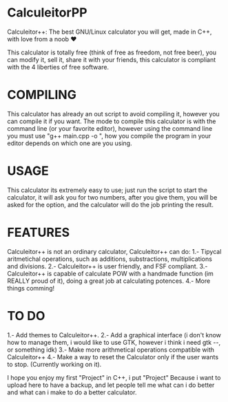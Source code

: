 # CalculeitorPP
Calculeitor++: The best GNU/Linux calculator you will get, made in C++, with love from a noob ♥

This calculator is totally free (think of free as freedom, not free beer), you can modify it, sell it, share it with your friends, this calculator is compliant with the 4 liberties of free software.

# COMPILING
This calculator has already an out script to avoid compiling it, however you can compile it if you want. The mode to compile this calculator is with the command line (or your favorite editor), however using the command line you must use "g++ main.cpp -o <name of the out>", how you compile the program in your editor depends on which one are you using.

# USAGE
This calculator its extremely easy to use; just run the script to start the calculator, it will ask you for two numbers, after you give them, you will be asked for the option, and the calculator will do the job printing the result.

# FEATURES
Calculeitor++ is not an ordinary calculator, Calculeitor++ can do:
  1.- Tipycal aritmetichal operations, such as additions, substractions, multiplications and divisions.
  2.- Calculeitor++ is user friendly, and FSF compliant.
  3.- Calculeitor++ is capable of calculate POW with a handmade function (im REALLY proud of it), doing a great job at calculating potences.
  4.- More things comming!
# TO DO
  1.- Add themes to Calculeitor++.
  2.- Add a graphical interface (i don't know how to manage them, i would like to use GTK, however i think i need gtk --, or something idk)
  3.- Make more arithmetical operations compatible with Calculeitor++
  4.- Make a way to reset the Calculator only if the user wants to stop. (Currently working on it).
  
  I hope you enjoy my first "Project" in C++, i put "Project" Because i want to upload here to have a backup, and let people tell me what can i do better and what can i make to do a better calculator.
  
  

